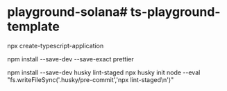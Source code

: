 # playground-solana# ts-playground-template


npx create-typescript-application

npm install --save-dev --save-exact prettier

npm install --save-dev husky lint-staged
npx husky init
node --eval "fs.writeFileSync('.husky/pre-commit','npx lint-staged\n')"